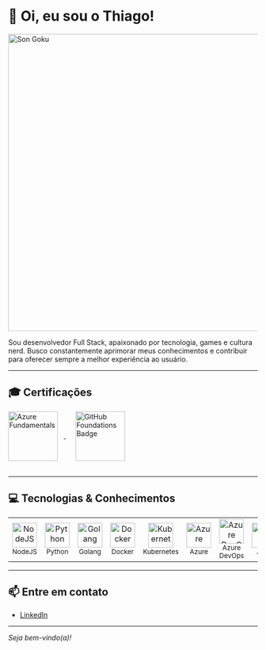# 👋 Oi, eu sou o Thiago!

  <img src="https://www.gifcen.com/wp-content/uploads/2024/05/son-goku-gif-7.gif" alt="Son Goku" width="600"  />



Sou desenvolvedor Full Stack, apaixonado por tecnologia, games e cultura nerd. Busco constantemente aprimorar meus conhecimentos e contribuir para oferecer sempre a melhor experiência ao usuário.

---

## 🎓 Certificações

<div align="left">
  <a href="https://learn.microsoft.com/pt-br/users/thiagopereiraalves/credentials/801a7c167299b6e7?ref=https%3A%2F%2Fwww.linkedin.com%2F" target="_blank">
    <img src="https://images.credly.com/size/340x340/images/be8fcaeb-c769-4858-b567-ffaaa73ce8cf/image.png" alt="Azure Fundamentals" width="100" style="vertical-align:middle; margin-right:12px;"/>
  </a>
  &nbsp;&nbsp;&nbsp;&nbsp;
  <a href="https://www.credly.com/earner/earned/badge/bb9ac4a4-5469-4c70-8db6-90fc7c7641f0" target="_blank">
    <img src="https://images.credly.com/size/340x340/images/024d0122-724d-4c5a-bd83-cfe3c4b7a073/image.png" alt="GitHub Foundations Badge" width="100" style="vertical-align:middle; margin-right:12px;"/>
  </a>
</div>

<br>

---

## 💻 Tecnologias & Conhecimentos

<table>
  <tr>
    <td align="center">
      <img src="https://cdn.jsdelivr.net/gh/devicons/devicon/icons/nodejs/nodejs-original.svg" alt="NodeJS" width="50"/><br>
      <sub>NodeJS</sub>
    </td>
    <td align="center">
      <img src="https://cdn.jsdelivr.net/gh/devicons/devicon/icons/python/python-original.svg" alt="Python" width="50"/><br>
      <sub>Python</sub>
    </td>
    <td align="center">
      <img src="https://cdn.jsdelivr.net/gh/devicons/devicon/icons/go/go-original.svg" alt="Golang" width="50"/><br>
      <sub>Golang</sub>
    </td>
    <td align="center">
      <img src="https://cdn.jsdelivr.net/gh/devicons/devicon@latest/icons/docker/docker-original.svg" alt="Docker" width="50" /><br>
      <sub>Docker</sub>
    </td>
    <td align="center">
      <img src="https://cdn.jsdelivr.net/gh/devicons/devicon/icons/kubernetes/kubernetes-plain.svg" alt="Kubernetes" width="50"/><br>
      <sub>Kubernetes</sub>
    </td>
    <td align="center">
      <img src="https://cdn.jsdelivr.net/gh/devicons/devicon/icons/azure/azure-original.svg" alt="Azure" width="50"/><br>
      <sub>Azure</sub>
    </td>
    <td align="center">
      <img src="https://cdn.jsdelivr.net/gh/devicons/devicon/icons/azuredevops/azuredevops-original.svg" alt="Azure DevOps" width="50"/><br>
      <sub>Azure DevOps</sub>
    </td>
    <td align="center">
      <img src="https://cdn.jsdelivr.net/gh/devicons/devicon@latest/icons/amazonwebservices/amazonwebservices-plain-wordmark.svg" alt="AWS" width="50"/><br>
      <sub>AWS</sub>
    </td>
  </tr>
</table>

---

## 📫 Entre em contato

- [LinkedIn](https://www.linkedin.com/in/thiago-pereira-alves-a5a589219/)

---

_Seja bem-vindo(a)!_
